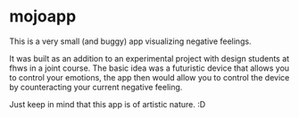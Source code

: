 # mojoapp

This is a very small (and buggy) app visualizing negative feelings.

It was built as an addition to an experimental project with design students at fhws in a joint course. 
The basic idea was a futuristic device that allows you to control your emotions, the app then would allow you to control the device by counteracting your current negative feeling.

Just keep in mind that this app is of artistic nature. :D
